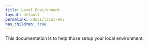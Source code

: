```yaml
---
title: Local Environment
layout: default
permalink: /docs/local-env
has_children: true
---
```


This documentation is to help those setup your local environment.